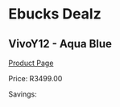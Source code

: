 
# Ebucks Dealz
## VivoY12 - Aqua Blue
[Product Page](https://www.ebucks.com/web/shop/productSelected.do?prodId=1208401034&catId=714947548)

Price: R3499.00

Savings: 


	